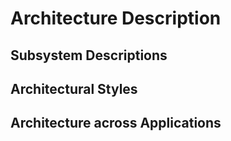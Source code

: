 # Architecture Description

## Subsystem Descriptions


## Architectural Styles


## Architecture across Applications
